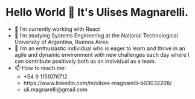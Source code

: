 <h1>Hello World 👋 It's Ulises Magnarelli.</h1>


<ul>
<li>🔭 I’m currently working with React</li>

<li>🌱 I’m studying Systems Engineering at the National Technological University of Argentina, Buenos Aires.</li>
<li>👯 I’m an enthusiastic individual who is eager to learn and thrive in an agile and dynamic environment with new challenges each day where I can contribute positively both as an individual as a team.</li>
 <li>📫 How to reach me: 
  <ul>
 <li>+54 9 1151076712</li>
 <li>https://www.linkedin.com/in/ulises-magnarelli-b03032208/</li>
 <li>uli.magnarelli@gmail.com</li>
   </ul>
  </li>
</ul>
